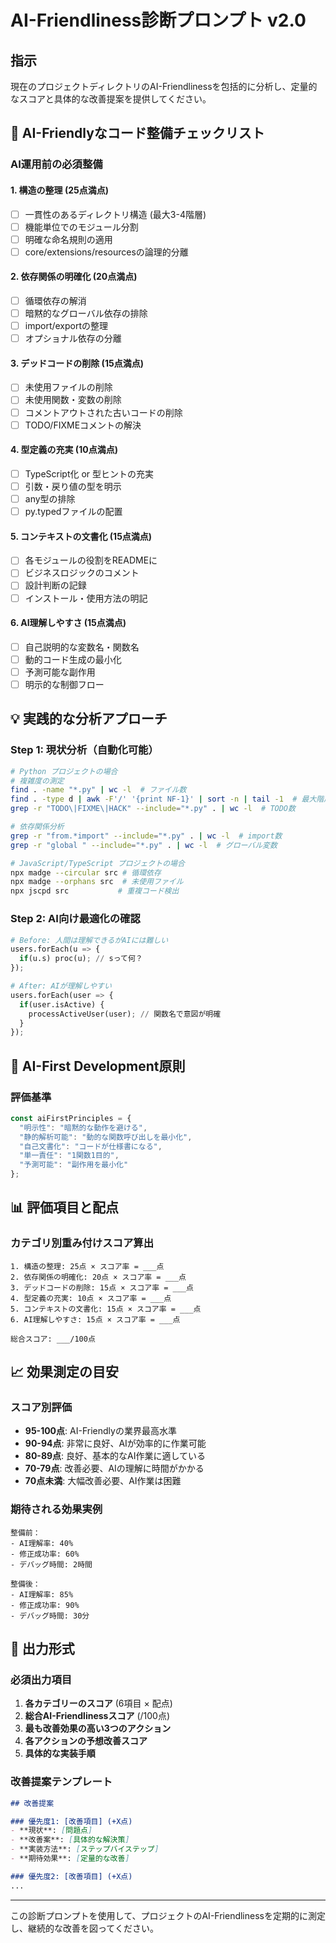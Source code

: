 # AI-Friendliness診断プロンプト v2.0

## 指示
現在のプロジェクトディレクトリのAI-Friendlinessを包括的に分析し、定量的なスコアと具体的な改善提案を提供してください。

## 🔧 AI-Friendlyなコード整備チェックリスト

### AI運用前の必須整備

#### 1. 構造の整理 (25点満点)
- [ ] 一貫性のあるディレクトリ構造 (最大3-4階層)
- [ ] 機能単位でのモジュール分割
- [ ] 明確な命名規則の適用
- [ ] core/extensions/resourcesの論理的分離

#### 2. 依存関係の明確化 (20点満点)
- [ ] 循環依存の解消
- [ ] 暗黙的なグローバル依存の排除
- [ ] import/exportの整理
- [ ] オプショナル依存の分離

#### 3. デッドコードの削除 (15点満点)
- [ ] 未使用ファイルの削除
- [ ] 未使用関数・変数の削除
- [ ] コメントアウトされた古いコードの削除
- [ ] TODO/FIXMEコメントの解決

#### 4. 型定義の充実 (10点満点)
- [ ] TypeScript化 or 型ヒントの充実
- [ ] 引数・戻り値の型を明示
- [ ] any型の排除
- [ ] py.typedファイルの配置

#### 5. コンテキストの文書化 (15点満点)
- [ ] 各モジュールの役割をREADMEに
- [ ] ビジネスロジックのコメント
- [ ] 設計判断の記録
- [ ] インストール・使用方法の明記

#### 6. AI理解しやすさ (15点満点)
- [ ] 自己説明的な変数名・関数名
- [ ] 動的コード生成の最小化
- [ ] 予測可能な副作用
- [ ] 明示的な制御フロー

## 💡 実践的な分析アプローチ

### Step 1: 現状分析（自動化可能）
```bash
# Python プロジェクトの場合
# 複雑度の測定
find . -name "*.py" | wc -l  # ファイル数
find . -type d | awk -F'/' '{print NF-1}' | sort -n | tail -1  # 最大階層
grep -r "TODO\|FIXME\|HACK" --include="*.py" . | wc -l  # TODO数

# 依存関係分析
grep -r "from.*import" --include="*.py" . | wc -l  # import数
grep -r "global " --include="*.py" . | wc -l  # グローバル変数

# JavaScript/TypeScript プロジェクトの場合
npx madge --circular src # 循環依存
npx madge --orphans src  # 未使用ファイル
npx jscpd src           # 重複コード検出
```

### Step 2: AI向け最適化の確認
```python
# Before: 人間は理解できるがAIには難しい
users.forEach(u => {
  if(u.s) proc(u); // sって何？
});

# After: AIが理解しやすい
users.forEach(user => {
  if(user.isActive) {
    processActiveUser(user); // 関数名で意図が明確
  }
});
```

## 🚀 AI-First Development原則

### 評価基準
```javascript
const aiFirstPrinciples = {
  "明示性": "暗黙的な動作を避ける",
  "静的解析可能": "動的な関数呼び出しを最小化", 
  "自己文書化": "コードが仕様書になる",
  "単一責任": "1関数1目的",
  "予測可能": "副作用を最小化"
};
```

## 📊 評価項目と配点

### カテゴリ別重み付けスコア算出
```
1. 構造の整理: 25点 × スコア率 = ___点
2. 依存関係の明確化: 20点 × スコア率 = ___点  
3. デッドコードの削除: 15点 × スコア率 = ___点
4. 型定義の充実: 10点 × スコア率 = ___点
5. コンテキストの文書化: 15点 × スコア率 = ___点
6. AI理解しやすさ: 15点 × スコア率 = ___点

総合スコア: ___/100点
```

## 📈 効果測定の目安

### スコア別評価
- **95-100点**: AI-Friendlyの業界最高水準
- **90-94点**: 非常に良好、AIが効率的に作業可能
- **80-89点**: 良好、基本的なAI作業に適している  
- **70-79点**: 改善必要、AIの理解に時間がかかる
- **70点未満**: 大幅改善必要、AI作業は困難

### 期待される効果実例
```
整備前：
- AI理解率: 40%
- 修正成功率: 60%  
- デバッグ時間: 2時間

整備後：
- AI理解率: 85%
- 修正成功率: 90%
- デバッグ時間: 30分
```

## 🎯 出力形式

### 必須出力項目
1. **各カテゴリーのスコア** (6項目 × 配点)
2. **総合AI-Friendlinessスコア** (/100点)
3. **最も改善効果の高い3つのアクション**
4. **各アクションの予想改善スコア**
5. **具体的な実装手順**

### 改善提案テンプレート
```markdown
## 改善提案

### 優先度1: [改善項目] (+X点)
- **現状**: [問題点]
- **改善案**: [具体的な解決策]
- **実装方法**: [ステップバイステップ]
- **期待効果**: [定量的な改善]

### 優先度2: [改善項目] (+X点)
...
```

---

この診断プロンプトを使用して、プロジェクトのAI-Friendlinessを定期的に測定し、継続的な改善を図ってください。
